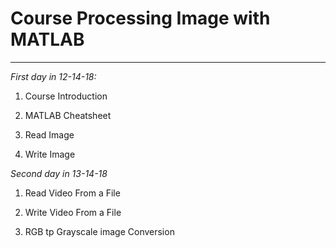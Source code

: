 # Course Processing Image with MATLAB
-------------------------------------------------------------
*First day in 12-14-18:*

  1. Course Introduction

  2. MATLAB Cheatsheet

  3. Read Image

  4. Write Image

*Second day in 13-14-18*

  1. Read Video From a File

  2. Write Video From a File

  3. RGB tp Grayscale image Conversion
